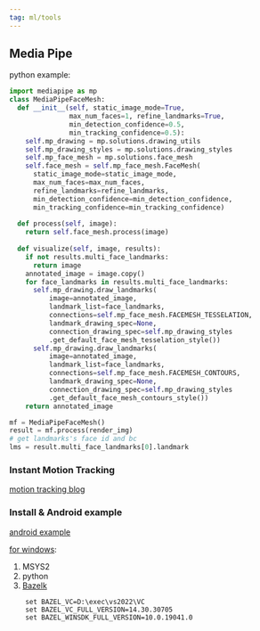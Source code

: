 ```yaml
---
tag: ml/tools
---
```


## Media Pipe

python example:

```python
import mediapipe as mp
class MediaPipeFaceMesh:
  def __init__(self, static_image_mode=True, 
               max_num_faces=1, refine_landmarks=True,
               min_detection_confidence=0.5,
               min_tracking_confidence=0.5):    
    self.mp_drawing = mp.solutions.drawing_utils
    self.mp_drawing_styles = mp.solutions.drawing_styles
    self.mp_face_mesh = mp.solutions.face_mesh
    self.face_mesh = self.mp_face_mesh.FaceMesh(
      static_image_mode=static_image_mode,
      max_num_faces=max_num_faces,
      refine_landmarks=refine_landmarks,
      min_detection_confidence=min_detection_confidence,
      min_tracking_confidence=min_tracking_confidence)
    
  def process(self, image):
    return self.face_mesh.process(image)
  
  def visualize(self, image, results):
    if not results.multi_face_landmarks:
      return image
    annotated_image = image.copy()
    for face_landmarks in results.multi_face_landmarks:
      self.mp_drawing.draw_landmarks(
          image=annotated_image,
          landmark_list=face_landmarks,
          connections=self.mp_face_mesh.FACEMESH_TESSELATION,
          landmark_drawing_spec=None,
          connection_drawing_spec=self.mp_drawing_styles
          .get_default_face_mesh_tesselation_style())
      self.mp_drawing.draw_landmarks(
          image=annotated_image,
          landmark_list=face_landmarks,
          connections=self.mp_face_mesh.FACEMESH_CONTOURS,
          landmark_drawing_spec=None,
          connection_drawing_spec=self.mp_drawing_styles
          .get_default_face_mesh_contours_style())
    return annotated_image

mf = MediaPipeFaceMesh()
result = mf.process(render_img)
# get landmarks's face id and bc
lms = result.multi_face_landmarks[0].landmark
```

### Instant Motion Tracking
[motion tracking blog](https://google.github.io/mediapipe/solutions/instant_motion_tracking)

### Install & Android example
[android example](https://google.github.io/mediapipe/getting_started/android.html)

[for windows](https://google.github.io/mediapipe/getting_started/install.html#installing-on-windows):
1. MSYS2
2. python
3. [Bazelk](https://docs.bazel.build/versions/main/windows.html#build-c-with-msvc)
```
    set BAZEL_VC=D:\exec\vs2022\VC
    set BAZEL_VC_FULL_VERSION=14.30.30705
    set BAZEL_WINSDK_FULL_VERSION=10.0.19041.0
```